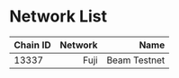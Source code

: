 # Network List

| Chain ID | Network |         Name |
| :------- | ------: | -----------: |
| 13337    |    Fuji | Beam Testnet |
